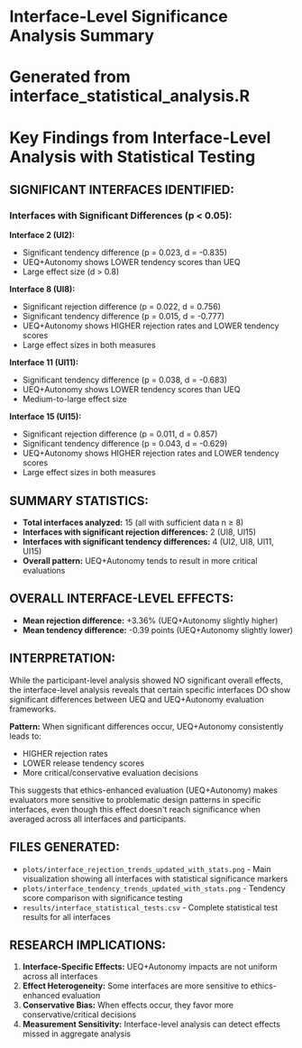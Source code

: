 # Interface-Level Significance Analysis Summary
# Generated from interface_statistical_analysis.R

# Key Findings from Interface-Level Analysis with Statistical Testing

## SIGNIFICANT INTERFACES IDENTIFIED:

### Interfaces with Significant Differences (p < 0.05):

**Interface 2 (UI2):**
- Significant tendency difference (p = 0.023, d = -0.835)
- UEQ+Autonomy shows LOWER tendency scores than UEQ
- Large effect size (d > 0.8)

**Interface 8 (UI8):**
- Significant rejection difference (p = 0.022, d = 0.756) 
- Significant tendency difference (p = 0.015, d = -0.777)
- UEQ+Autonomy shows HIGHER rejection rates and LOWER tendency scores
- Large effect sizes in both measures

**Interface 11 (UI11):**
- Significant tendency difference (p = 0.038, d = -0.683)
- UEQ+Autonomy shows LOWER tendency scores than UEQ
- Medium-to-large effect size

**Interface 15 (UI15):**
- Significant rejection difference (p = 0.011, d = 0.857)
- Significant tendency difference (p = 0.043, d = -0.629) 
- UEQ+Autonomy shows HIGHER rejection rates and LOWER tendency scores
- Large effect sizes in both measures

## SUMMARY STATISTICS:

- **Total interfaces analyzed:** 15 (all with sufficient data n ≥ 8)
- **Interfaces with significant rejection differences:** 2 (UI8, UI15)
- **Interfaces with significant tendency differences:** 4 (UI2, UI8, UI11, UI15)
- **Overall pattern:** UEQ+Autonomy tends to result in more critical evaluations

## OVERALL INTERFACE-LEVEL EFFECTS:

- **Mean rejection difference:** +3.36% (UEQ+Autonomy slightly higher)
- **Mean tendency difference:** -0.39 points (UEQ+Autonomy slightly lower)

## INTERPRETATION:

While the participant-level analysis showed NO significant overall effects, 
the interface-level analysis reveals that certain specific interfaces DO show 
significant differences between UEQ and UEQ+Autonomy evaluation frameworks.

**Pattern:** When significant differences occur, UEQ+Autonomy consistently leads to:
- HIGHER rejection rates
- LOWER release tendency scores  
- More critical/conservative evaluation decisions

This suggests that ethics-enhanced evaluation (UEQ+Autonomy) makes evaluators 
more sensitive to problematic design patterns in specific interfaces, even though 
this effect doesn't reach significance when averaged across all interfaces and participants.

## FILES GENERATED:

- `plots/interface_rejection_trends_updated_with_stats.png` - Main visualization showing all interfaces with statistical significance markers
- `plots/interface_tendency_trends_updated_with_stats.png` - Tendency score comparison with significance testing  
- `results/interface_statistical_tests.csv` - Complete statistical test results for all interfaces

## RESEARCH IMPLICATIONS:

1. **Interface-Specific Effects:** UEQ+Autonomy impacts are not uniform across all interfaces
2. **Effect Heterogeneity:** Some interfaces are more sensitive to ethics-enhanced evaluation
3. **Conservative Bias:** When effects occur, they favor more conservative/critical decisions
4. **Measurement Sensitivity:** Interface-level analysis can detect effects missed in aggregate analysis
